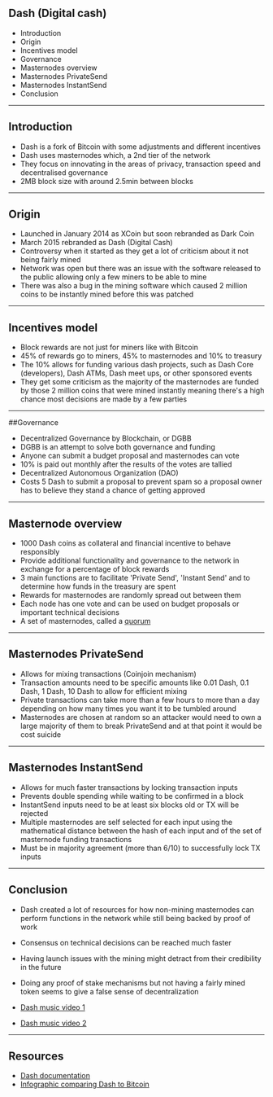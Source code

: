 ## Dash (Digital cash)
 - Introduction	
 - Origin
 - Incentives model
 - Governance
 - Masternodes overview
 - Masternodes PrivateSend
 - Masternodes InstantSend
 - Conclusion 

---

## Introduction
- Dash is a fork of Bitcoin with some adjustments and different incentives
- Dash uses masternodes which, a 2nd tier of the network
- They focus on innovating in the areas of privacy, transaction speed and decentralised governance
- 2MB block size with around 2.5min between blocks

---

## Origin
- Launched in January 2014 as XCoin but soon rebranded as Dark Coin
- March 2015 rebranded as Dash (Digital Cash)
- Controversy when it started as they get a lot of criticism about it not being fairly mined
- Network was open but there was an issue with the software released to the public allowing only a few miners to be able to mine
- There was also a bug in the mining software which caused 2 million coins to be instantly mined before this was patched 

---

## Incentives model
- Block rewards are not just for miners like with Bitcoin 
- 45% of rewards go to miners, 45% to masternodes and 10% to treasury
- The 10% allows for funding various dash projects, such as Dash Core (developers), Dash ATMs, Dash meet ups, or other sponsored events
- They get some criticism as the majority of the masternodes are funded by those 2 million coins that were mined instantly meaning there's a high chance most decisions are made by a few parties

---

##Governance
- Decentralized Governance by Blockchain, or DGBB
- DGBB is an attempt to solve both governance and funding
- Anyone can submit a budget proposal and masternodes can vote
- 10% is paid out monthly after the results of the votes are tallied
- Decentralized Autonomous Organization (DAO) 
- Costs 5 Dash to submit a proposal to prevent spam so a proposal owner has to believe they stand a chance of getting approved

---

## Masternode overview
- 1000 Dash coins as collateral and financial incentive to behave responsibly
- Provide additional functionality and governance to the network in exchange for a percentage of block rewards
- 3 main functions are to facilitate 'Private Send', 'Instant Send' and to determine how funds in the treasury are spent
- Rewards for masternodes are randomly spread out between them
- Each node has one vote and can be used on budget proposals or important technical decisions
- A set of masternodes, called a [quorum](https://en.wikipedia.org/wiki/Quorum)

---

## Masternodes PrivateSend
- Allows for mixing transactions (Coinjoin mechanism)
- Transaction amounts need to be specific amounts like 0.01 Dash, 0.1 Dash, 1 Dash, 10 Dash to allow for efficient mixing
- Private transactions can take more than a few hours to more than a day depending on how many times you want it to be tumbled around
- Masternodes are chosen at random so an attacker would need to own a large majority of them to break PrivateSend and at that point it would be cost suicide

---

## Masternodes InstantSend 
- Allows for much faster transactions by locking transaction inputs
- Prevents double spending while waiting to be confirmed in a block
- InstantSend inputs need to be at least six blocks old or TX will be rejected
- Multiple masternodes are self selected for each input using the mathematical distance between the hash of each input and of the set of masternode funding transactions
- Must be in majority agreement (more than 6/10) to successfully lock TX inputs

---

## Conclusion

- Dash created a lot of resources for how non-mining masternodes can perform functions in the network while still being backed by proof of work
- Consensus on technical decisions can be reached much faster
- Having launch issues with the mining might detract from their credibility in the future
- Doing any proof of stake mechanisms but not having a fairly mined token seems to give a false sense of decentralization

- [Dash music video 1](https://www.youtube.com/watch?v=GY11UJEeDuI)
- [Dash music video 2](https://www.youtube.com/watch?v=eVzggP7k3fo)

---

## Resources

- [Dash documentation](https://docs.dash.org/en/latest/)
- [Infographic comparing Dash to Bitcoin](https://coinsutra.com/wp-content/uploads/2017/07/Dash-Infographic.jpg)